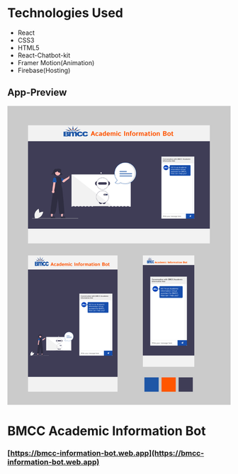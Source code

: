 # Technologies Used
* React
* CSS3
* HTML5
* React-Chatbot-kit
* Framer Motion(Animation)
* Firebase(Hosting)

## App-Preview 
![Screenshot](./app-preview.png)

# BMCC Academic Information Bot
### [https://bmcc-information-bot.web.app](https://bmcc-information-bot.web.app)

